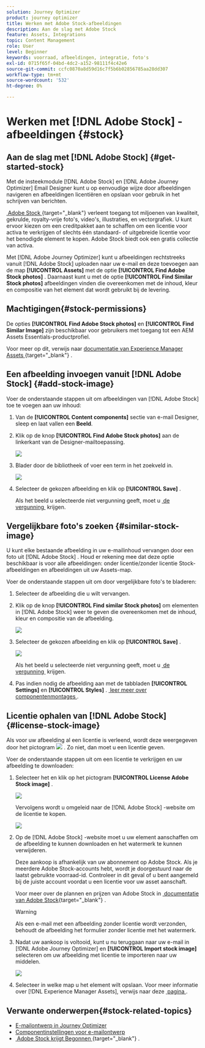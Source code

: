 ```yaml
---
solution: Journey Optimizer
product: journey optimizer
title: Werken met Adobe Stock-afbeeldingen
description: Aan de slag met Adobe Stock
feature: Assets, Integrations
topic: Content Management
role: User
level: Beginner
keywords: voorraad, afbeeldingen, integratie, foto's
exl-id: 0715f65f-04bd-4dc2-a152-98111f4c42e6
source-git-commit: ccfc0870a8d59d16c7f5b6b02856785aa28dd307
workflow-type: tm+mt
source-wordcount: '532'
ht-degree: 0%

---
```


# Werken met [!DNL Adobe Stock] -afbeeldingen {#stock}

## Aan de slag met [!DNL Adobe Stock] {#get-started-stock}

Met de insteekmodule [!DNL Adobe Stock] en [!DNL Adobe Journey Optimizer] Email Designer kunt u op eenvoudige wijze door afbeeldingen navigeren en afbeeldingen licentiëren en opslaan voor gebruik in het schrijven van berichten.

[&#x200B; Adobe Stock &#x200B;](https://helpx.adobe.com/nl/stock/get-started.html){target="_blank"}  verleent toegang tot miljoenen van kwaliteit, gekrulde, royalty-vrije foto&#39;s, video&#39;s, illustraties, en vectorgrafiek. U kunt ervoor kiezen om een creditpakket aan te schaffen om een licentie voor activa te verkrijgen of slechts één standaard- of uitgebreide licentie voor het benodigde element te kopen. Adobe Stock biedt ook een gratis collectie van activa.

Met [!DNL Adobe Journey Optimizer] kunt u afbeeldingen rechtstreeks vanuit [!DNL Adobe Stock] uploaden naar uw e-mail en deze toevoegen aan de map **[!UICONTROL Assets]** met de optie **[!UICONTROL Find Adobe Stock photos]** . Daarnaast kunt u met de optie **[!UICONTROL Find Similar Stock photos]** afbeeldingen vinden die overeenkomen met de inhoud, kleur en compositie van het element dat wordt gebruikt bij de levering.

## Machtigingen{#stock-permissions}

De opties **[!UICONTROL Find Adobe Stock photos]** en **[!UICONTROL Find Similar Image]** zijn beschikbaar voor gebruikers met toegang tot een AEM Assets Essentials-productprofiel.

Voor meer op dit, verwijs naar [&#x200B; documentatie van Experience Manager Assets &#x200B;](https://experienceleague.adobe.com/docs/experience-manager-assets-essentials/help/get-started-admins/deploy-administer.html?lang=nl-NL#add-users-to-essentials){target="_blank"} .

## Een afbeelding invoegen vanuit [!DNL Adobe Stock] {#add-stock-image}

Voer de onderstaande stappen uit om afbeeldingen van [!DNL Adobe Stock] toe te voegen aan uw inhoud:

1. Van de **[!UICONTROL Content components]** sectie van e-mail Designer, sleep en laat vallen een **Beeld**.

1. Klik op de knop **[!UICONTROL Find Adobe Stock photos]** aan de linkerkant van de Designer-mailtoepassing.

   ![](assets/stock-find-photos.png)

1. Blader door de bibliotheek of voer een term in het zoekveld in.

   ![](assets/stock-select-from-lib.png)

1. Selecteer de gekozen afbeelding en klik op **[!UICONTROL Save]** .

   Als het beeld u selecteerde niet vergunning geeft, moet u [&#x200B; de vergunning &#x200B;](#license-stock-image) krijgen.

## Vergelijkbare foto&#39;s zoeken {#similar-stock-image}

U kunt elke bestaande afbeelding in uw e-mailinhoud vervangen door een foto uit [!DNL Adobe Stock] . Houd er rekening mee dat deze optie beschikbaar is voor alle afbeeldingen: onder licentie/zonder licentie Stock-afbeeldingen en afbeeldingen uit uw Assets-map.

Voer de onderstaande stappen uit om door vergelijkbare foto&#39;s te bladeren:

1. Selecteer de afbeelding die u wilt vervangen.
1. Klik op de knop **[!UICONTROL Find similar Stock photos]** om elementen in [!DNL Adobe Stock] weer te geven die overeenkomen met de inhoud, kleur en compositie van de afbeelding.

   ![](assets/stock-similar.png)

1. Selecteer de gekozen afbeelding en klik op **[!UICONTROL Save]** .

   ![](assets/stock-similar-results.png)

   Als het beeld u selecteerde niet vergunning geeft, moet u [&#x200B; de vergunning &#x200B;](#license-stock-image) krijgen.

1. Pas indien nodig de afbeelding aan met de tabbladen **[!UICONTROL Settings]** en **[!UICONTROL Styles]** . [&#x200B; leer meer over componentenmontages &#x200B;](../email/content-components.md).

## Licentie ophalen van [!DNL Adobe Stock] {#license-stock-image}

Als voor uw afbeelding al een licentie is verleend, wordt deze weergegeven door het pictogram ![](assets/stock_10.png) . Zo niet, dan moet u een licentie geven.

Voer de onderstaande stappen uit om een licentie te verkrijgen en uw afbeelding te downloaden:

1. Selecteer het en klik op het pictogram **[!UICONTROL License Adobe Stock image]** .

   ![](assets/stock-license-icon.png)

   Vervolgens wordt u omgeleid naar de [!DNL Adobe Stock] -website om de licentie te kopen.

   ![](assets/stock-license-photo.png)

1. Op de [!DNL Adobe Stock] -website moet u uw element aanschaffen om de afbeelding te kunnen downloaden en het watermerk te kunnen verwijderen.

   Deze aankoop is afhankelijk van uw abonnement op Adobe Stock. Als je meerdere Adobe Stock-accounts hebt, wordt je doorgestuurd naar de laatst gebruikte voorraad-id. Controleer in dit geval of u bent aangemeld bij de juiste account voordat u een licentie voor uw asset aanschaft.

   Voor meer over de plannen en prijzen van Adobe Stock in [&#x200B; documentatie van Adobe Stock &#x200B;](https://stock.adobe.com/plans){target="_blank"} .

   >[!WARNING]
   > Als een e-mail met een afbeelding zonder licentie wordt verzonden, behoudt de afbeelding het formulier zonder licentie met het watermerk.

1. Nadat uw aankoop is voltooid, kunt u nu teruggaan naar uw e-mail in [!DNL Adobe Journey Optimizer] en **[!UICONTROL Import stock image]** selecteren om uw afbeelding met licentie te importeren naar uw middelen.

   ![](assets/stock_6.png)

1. Selecteer in welke map u het element wilt opslaan. Voor meer informatie over [!DNL Experience Manager Assets], verwijs naar deze [&#x200B; pagina &#x200B;](assets.md#get-started-assets).

## Verwante onderwerpen{#stock-related-topics}

* [E-mailontwerp in Journey Optimizer](../email/get-started-email-design.md)
* [Componentinstellingen voor e-mailontwerp](../email/content-components.md)
* [&#x200B; Adobe Stock krijgt Begonnen &#x200B;](https://helpx.adobe.com/nl/stock/get-started.html){target="_blank"} .

